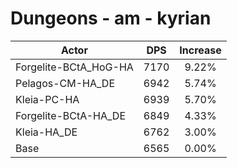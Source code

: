 # Dungeons - am - kyrian
| Actor | DPS | Increase |
|---|:---:|:---:|
|Forgelite-BCtA_HoG-HA|7170|9.22%|
|Pelagos-CM-HA_DE|6942|5.74%|
|Kleia-PC-HA|6939|5.70%|
|Forgelite-BCtA-HA_DE|6849|4.33%|
|Kleia-HA_DE|6762|3.00%|
|Base|6565|0.00%|
